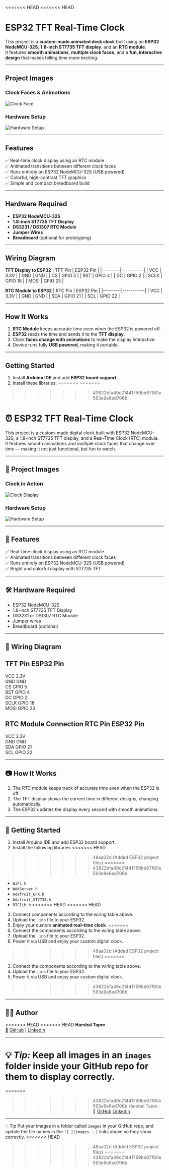 <<<<<<< HEAD
<<<<<<< HEAD
#  ESP32 TFT Real-Time Clock

This project is a **custom-made animated desk clock** built using an **ESP32 NodeMCU-32S**, **1.8-inch ST7735 TFT display**, and an **RTC module**.  
It features **smooth animations**, **multiple clock faces**, and a **fun, interactive design** that makes telling time more exciting.

---

## Project Images

### Clock Faces & Animations
![Clock Face](images/face.png)

### Hardware Setup
![Hardware Setup](images/hardare.jpg)

---

## Features
✅ Real-time clock display using an RTC module  
✅ Animated transitions between different clock faces  
✅ Runs entirely on ESP32 NodeMCU-32S (USB powered)  
✅ Colorful, high-contrast TFT graphics  
✅ Simple and compact breadboard build  

---

##  Hardware Required
- **ESP32 NodeMCU-32S**
- **1.8-inch ST7735 TFT Display**
- **DS3231 / DS1307 RTC Module**
- **Jumper Wires**
- **Breadboard** (optional for prototyping)

---

##  Wiring Diagram

**TFT Display to ESP32**
| TFT Pin | ESP32 Pin |
|---------|-----------|
| VCC     | 3.3V      |
| GND     | GND       |
| CS      | GPIO 5    |
| RST     | GPIO 4    |
| DC      | GPIO 2    |
| SCLK    | GPIO 18   |
| MOSI    | GPIO 23   |

**RTC Module to ESP32**
| RTC Pin | ESP32 Pin |
|---------|-----------|
| VCC     | 3.3V      |
| GND     | GND       |
| SDA     | GPIO 21   |
| SCL     | GPIO 22   |

---

##  How It Works
1. **RTC Module** keeps accurate time even when the ESP32 is powered off.  
2. **ESP32** reads the time and sends it to the **TFT display**.  
3. Clock **faces change with animations** to make the display interactive.  
4. Device runs fully **USB powered**, making it portable.

---

##  Getting Started
1. Install **Arduino IDE** and add **ESP32 board support**.
2. Install these libraries:
=======
=======
>>>>>>> 43822bfa49c21441759bb67f80e563e9e6ed706b
# ⏰ ESP32 TFT Real-Time Clock

This project is a custom-made digital clock built with ESP32 NodeMCU-32S, a 1.8-inch ST7735 TFT display, and a Real-Time Clock (RTC) module.  
It features smooth animations and multiple clock faces that change over time — making it not just functional, but fun to watch.

---

## 📸 Project Images

### Clock in Action
![Clock Display](imagesclock_display.jpg)

### Hardware Setup
![Hardware Setup](imageshardware_setup.jpg)

---

## 📌 Features
✅ Real-time clock display using an RTC module  
✅ Animated transitions between different clock faces  
✅ Runs entirely on ESP32 NodeMCU-32S (USB powered)  
✅ Bright and colorful display with ST7735 TFT  

---

## 🛠 Hardware Required
- ESP32 NodeMCU-32S
- 1.8-inch ST7735 TFT Display
- DS3231 or DS1307 RTC Module
- Jumper wires
- Breadboard (optional)

---

## 🔌 Wiring Diagram

 TFT Pin   ESP32 Pin 
---------------------
 VCC       3.3V      
 GND       GND       
 CS        GPIO 5    
 RST       GPIO 4    
 DC        GPIO 2    
 SCLK      GPIO 18   
 MOSI      GPIO 23   

RTC Module Connection
 RTC Pin   ESP32 Pin 
---------------------
 VCC       3.3V      
 GND       GND       
 SDA       GPIO 21   
 SCL       GPIO 22   

---

## 📷 How It Works
1. The RTC module keeps track of accurate time even when the ESP32 is off.
2. The TFT display shows the current time in different designs, changing automatically.
3. The ESP32 updates the display every second with smooth animations.

---

## 🚀 Getting Started
1. Install Arduino IDE and add ESP32 board support.
2. Install the following libraries
<<<<<<< HEAD
>>>>>>> 48aa02d (Added ESP32 project files)
=======
>>>>>>> 43822bfa49c21441759bb67f80e563e9e6ed706b
   - `WiFi.h`
   - `WebServer.h`
   - `Adafruit_GFX.h`
   - `Adafruit_ST7735.h`
   - `RTClib.h`
<<<<<<< HEAD
<<<<<<< HEAD
3. Connect components according to the wiring table above.
4. Upload the `.ino` file to your ESP32.
5. Enjoy your custom **animated real-time clock**.
=======
3. Connect the components according to the wiring table above.
4. Upload the `.ino` file to your ESP32.
5. Power it via USB and enjoy your custom digital clock.
>>>>>>> 48aa02d (Added ESP32 project files)
=======
3. Connect the components according to the wiring table above.
4. Upload the `.ino` file to your ESP32.
5. Power it via USB and enjoy your custom digital clock.
>>>>>>> 43822bfa49c21441759bb67f80e563e9e6ed706b

---

## 👨‍💻 Author
<<<<<<< HEAD
<<<<<<< HEAD
**Harshal Tapre**  
🔗 [GitHub](https://github.com/harshaltapre) | [LinkedIn](https://www.linkedin.com/in/harshal-tapre-650a1b251/)

---

💡 *Tip:* Keep all images in an `images` folder inside your GitHub repo for them to display correctly.
=======
=======
>>>>>>> 43822bfa49c21441759bb67f80e563e9e6ed706b
Harshal Tapre  
🔗 [GitHub](httpsgithub.comharshaltapre)  [LinkedIn](httpslinkedin.cominharshaltapre)

---

 💡 Tip Put your images in a folder called `images` in your GitHub repo, and update the file names in the `![ ](images...)` links above so they show correctly.
<<<<<<< HEAD
>>>>>>> 48aa02d (Added ESP32 project files)
=======
>>>>>>> 43822bfa49c21441759bb67f80e563e9e6ed706b
